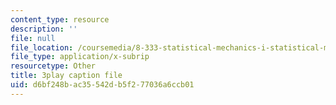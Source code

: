 ```yaml
---
content_type: resource
description: ''
file: null
file_location: /coursemedia/8-333-statistical-mechanics-i-statistical-mechanics-of-particles-fall-2013/d6bf248bac35542db5f277036a6ccb01_t7pTpwMjQ5I.vtt
file_type: application/x-subrip
resourcetype: Other
title: 3play caption file
uid: d6bf248b-ac35-542d-b5f2-77036a6ccb01
---
```

